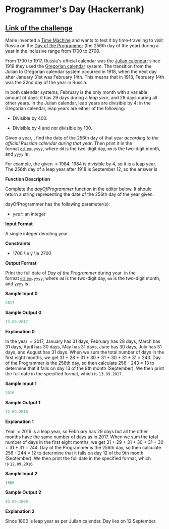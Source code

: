 # Programmer's Day (Hackerrank)

## [Link of the challenge](https://www.hackerrank.com/challenges/day-of-the-programmer/problem?isFullScreen=true)

Marie invented a [Time Machine](https://en.wikipedia.org/wiki/Time_machine) and wants to test it by time-traveling to visit Russia on the [Day of the Programmer](https://en.wikipedia.org/wiki/Day_of_the_Programmer) (the 256th day of the year) during a year in the inclusive range from 1700 to 2700.

From 1700 to 1917, Russia's official calendar was the [Julian calendar](https://en.wikipedia.org/wiki/Julian_calendar); since 1919 they used the [Gregorian calendar](https://en.wikipedia.org/wiki/Gregorian_calendar) system. The transition from the Julian to Gregorian calendar system occurred in 1918, when the next day after January 31st was February 14th. This means that in 1918, February 14th was the 32nd day of the year in Russia.

In both calendar systems, February is the only month with a variable amount of days; it has 29 days during a *leap year*, and 28 days during all other years. In the Julian calendar, leap years are divisible by 4; in the Gregorian calendar, leap years are either of the following:

* Divisible by 400.
    
* Divisible by 4 and *not* divisible by 100.
    

Given a year, , find the date of the 256th day of that year *according to the official Russian calendar during that year*. Then print it in the format [`dd.mm`](http://dd.mm)`.yyyy`, where `dd` is the two-digit day, `mm` is the two-digit month, and `yyyy` is .

For example, the given  = 1984. 1984 is divisible by 4, so it is a leap year. The 256th day of a leap year after 1918 is September 12, so the answer is .

**Function Description**

Complete the *dayOfProgrammer* function in the editor below. It should return a string representing the date of the 256th day of the year given.

dayOfProgrammer has the following parameter(s):

* *year*: an integer
    

**Input Format**

A single integer denoting year .

**Constraints**

* 1700 \\le y \\le 2700
    

**Output Format**

Print the full date of *Day of the Programmer* during year  in the format [`dd.mm`](http://dd.mm)`.yyyy`, where `dd` is the two-digit day, `mm` is the two-digit month, and `yyyy` is .

**Sample Input 0**

```typescript
2017
```

**Sample Output 0**

```typescript
13.09.2017
```

**Explanation 0**

In the year  = 2017, January has 31 days, February has 28 days, March has 31 days, April has 30 days, May has 31 days, June has 30 days, July has 31 days, and August has 31 days. When we sum the total number of days in the first eight months, we get 31 + 28 + 31 + 30 + 31 + 30 + 31 + 31 = 243. Day of the Programmer is the 256th day, so then calculate 256 - 243 = 13 to determine that it falls on day 13 of the 9th month (September). We then print the full date in the specified format, which is `13.09.2017`.

**Sample Input 1**

```typescript
2016
```

**Sample Output 1**

```typescript
12.09.2016
```

**Explanation 1**

Year  = 2016 is a leap year, so February has 29 days but all the other months have the same number of days as in 2017. When we sum the total number of days in the first eight months, we get 31 + 29 + 31 + 30 + 31 + 30 + 31 + 31 = 244. Day of the Programmer is the 256th day, so then calculate 256 - 244 = 12 to determine that it falls on day 12 of the 9th month (September). We then print the full date in the specified format, which is `12.09.2016`.

**Sample Input 2**

```typescript
1800
```

**Sample Output 2**

```typescript
12.09.1800
```

**Explanation 2**

Since 1800 is leap year as per Julian calendar. Day lies on 12 September.